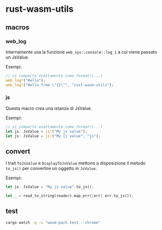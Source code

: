 # rust-wasm-utils

## macros

### web_log

Internamente usa la funzione ```web_sys::console::log_1``` a cui viene passato un JsValue.

Esempi:
```rust
// si comporta esattamente come format!(...)
web_log!("Hello");
web_log!("Hello from \"{}\"", "rust-wasm-utils");
```

### js

Questa macro crea una istanza di JsValue.

Esempi:
```rust
// si comporta esattamente come format!(...)
let js: JsValue = js!("My js value");
let js: JsValue = js!("My {} value", "js");
```

## convert

I trait ```ToJsValue``` e ```DisplayToJsValue``` mettono a disposizione il metodo ```to_js()``` per convertire un oggetto in ```JsValue```.

Esempi:
```rust
let js: JsValue = "My js value".to_js();

let _ = read_to_string(reader).map_err(|err| err.to_js());
```

## test
```bash
cargo watch -q -s "wasm-pack test --chrome"
```